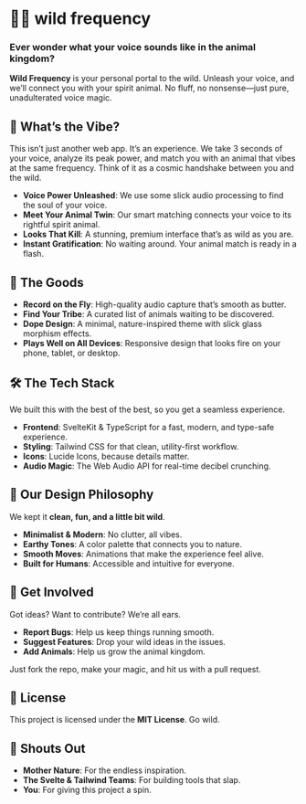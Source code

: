 # 🎤✨ wild frequency

### Ever wonder what your voice sounds like in the animal kingdom?

**Wild Frequency** is your personal portal to the wild. Unleash your voice, and we’ll connect you with your spirit animal. No fluff, no nonsense—just pure, unadulterated voice magic.

## 🚀 What’s the Vibe?

This isn’t just another web app. It’s an experience. We take 3 seconds of your voice, analyze its peak power, and match you with an animal that vibes at the same frequency. Think of it as a cosmic handshake between you and the wild.

- **Voice Power Unleashed**: We use some slick audio processing to find the soul of your voice.
- **Meet Your Animal Twin**: Our smart matching connects your voice to its rightful spirit animal.
- **Looks That Kill**: A stunning, premium interface that’s as wild as you are.
- **Instant Gratification**: No waiting around. Your animal match is ready in a flash.

## 🌟 The Goods

- **Record on the Fly**: High-quality audio capture that’s smooth as butter.
- **Find Your Tribe**: A curated list of animals waiting to be discovered.
- **Dope Design**: A minimal, nature-inspired theme with slick glass morphism effects.
- **Plays Well on All Devices**: Responsive design that looks fire on your phone, tablet, or desktop.

## 🛠️ The Tech Stack

We built this with the best of the best, so you get a seamless experience.

- **Frontend**: SvelteKit & TypeScript for a fast, modern, and type-safe experience.
- **Styling**: Tailwind CSS for that clean, utility-first workflow.
- **Icons**: Lucide Icons, because details matter.
- **Audio Magic**: The Web Audio API for real-time decibel crunching.

## 🎨 Our Design Philosophy

We kept it **clean, fun, and a little bit wild**.

- **Minimalist & Modern**: No clutter, all vibes.
- **Earthy Tones**: A color palette that connects you to nature.
- **Smooth Moves**: Animations that make the experience feel alive.
- **Built for Humans**: Accessible and intuitive for everyone.

## 🤝 Get Involved

Got ideas? Want to contribute? We’re all ears.

- **Report Bugs**: Help us keep things running smooth.
- **Suggest Features**: Drop your wild ideas in the issues.
- **Add Animals**: Help us grow the animal kingdom.

Just fork the repo, make your magic, and hit us with a pull request.

## 📄 License

This project is licensed under the **MIT License**. Go wild.

## 🙏 Shouts Out

- **Mother Nature**: For the endless inspiration.
- **The Svelte & Tailwind Teams**: For building tools that slap.
- **You**: For giving this project a spin.
